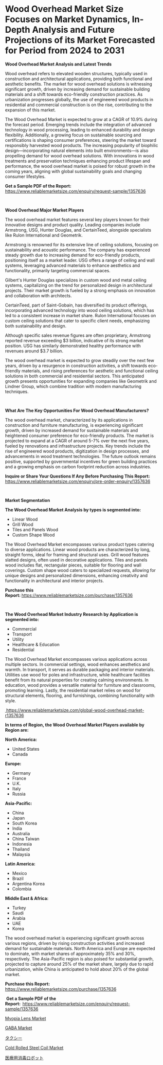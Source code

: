 <p><h1>Wood Overhead Market Size Focuses on Market Dynamics, In-Depth Analysis and Future Projections of its Market Forecasted for Period from 2024 to 2031</h1></p><p><strong>Wood Overhead Market Analysis and Latest Trends</strong></p>
<p><p>Wood overhead refers to elevated wooden structures, typically used in construction and architectural applications, providing both functional and aesthetic benefits. The market for wood overhead solutions is witnessing significant growth, driven by increasing demand for sustainable building materials and a shift towards eco-friendly construction practices. As urbanization progresses globally, the use of engineered wood products in residential and commercial construction is on the rise, contributing to the expansion of this market.</p><p>The Wood Overhead Market is expected to grow at a CAGR of 10.9% during the forecast period. Emerging trends include the integration of advanced technology in wood processing, leading to enhanced durability and design flexibility. Additionally, a growing focus on sustainable sourcing and certifications is shaping consumer preferences, steering the market toward responsibly harvested wood products. The increasing popularity of biophilic design—incorporating natural elements into built environments—is also propelling demand for wood overhead solutions. With innovations in wood treatments and preservation techniques enhancing product lifespan and performance, the wood overhead market is poised for robust growth in the coming years, aligning with global sustainability goals and changing consumer lifestyles.</p></p>
<p><strong>Get a Sample PDF of the Report:&nbsp;</strong> <a href="https://www.reliablemarketsize.com/enquiry/request-sample/1357636">https://www.reliablemarketsize.com/enquiry/request-sample/1357636</a></p>
<p>&nbsp;</p>
<p><strong>Wood Overhead Major Market Players</strong></p>
<p><p>The wood overhead market features several key players known for their innovative designs and product quality. Leading companies include Armstrong, USG, Hunter Douglas, and CertainTeed, alongside specialists like Rulon International and Geometrik. </p><p>Armstrong is renowned for its extensive line of ceiling solutions, focusing on sustainability and acoustic performance. The company has experienced steady growth due to increasing demand for eco-friendly products, positioning itself as a market leader. USG offers a range of ceiling and wall systems, leveraging advanced materials to enhance aesthetics and functionality, primarily targeting commercial spaces. </p><p>Gilbert's Hunter Douglas specializes in custom wood and metal ceiling systems, capitalizing on the trend for personalized design in architectural projects. Their market growth is fueled by a strong emphasis on innovation and collaboration with architects.</p><p>CertainTeed, part of Saint-Gobain, has diversified its product offerings, incorporating advanced technology into wood ceiling solutions, which has led to a consistent increase in market share. Rulon International focuses on custom ceiling solutions that cater to specific client needs, emphasizing both sustainability and design.</p><p>Although specific sales revenue figures are often proprietary, Armstrong reported revenue exceeding $3 billion, indicative of its strong market position. USG has similarly demonstrated healthy performance with revenues around $3.7 billion. </p><p>The wood overhead market is expected to grow steadily over the next few years, driven by a resurgence in construction activities, a shift towards eco-friendly materials, and rising preferences for aesthetic and functional ceiling solutions in both commercial and residential sectors. This anticipated growth presents opportunities for expanding companies like Geometrik and Lindner Group, which combine tradition with modern manufacturing techniques.</p></p>
<p>&nbsp;</p>
<p><strong>What Are The Key Opportunities For Wood Overhead Manufacturers?</strong></p>
<p><p>The wood overhead market, characterized by its applications in construction and furniture manufacturing, is experiencing significant growth, driven by increased demand for sustainable materials and heightened consumer preference for eco-friendly products. The market is projected to expand at a CAGR of around 5-7% over the next five years, fueled by renovations and infrastructure projects. Key trends include the rise of engineered wood products, digitization in design processes, and advancements in wood treatment technologies. The future outlook remains positive, supported by governmental incentives for green building practices and a growing emphasis on carbon footprint reduction across industries.</p></p>
<p><strong>Inquire or Share Your Questions If Any Before Purchasing This Report:</strong> <a href="https://www.reliablemarketsize.com/enquiry/pre-order-enquiry/1357636">https://www.reliablemarketsize.com/enquiry/pre-order-enquiry/1357636</a></p>
<p>&nbsp;</p>
<p><strong>Market Segmentation</strong></p>
<p><strong>The Wood Overhead Market Analysis by types is segmented into:</strong></p>
<p><ul><li>Linear Wood</li><li>Grill Wood</li><li>Tiles and Panels Wood</li><li>Custom Shape Wood</li></ul></p>
<p><p>The Wood Overhead Market encompasses various product types catering to diverse applications. Linear wood products are characterized by long, straight forms, ideal for framing and structural uses. Grill wood features slatted designs, often used in decorative applications. Tiles and panels wood includes flat, rectangular pieces, suitable for flooring and wall coverings. Custom shape wood caters to specialized requests, allowing for unique designs and personalized dimensions, enhancing creativity and functionality in architectural and interior projects.</p></p>
<p><strong>Purchase this Report:&nbsp;</strong><a href="https://www.reliablemarketsize.com/purchase/1357636">https://www.reliablemarketsize.com/purchase/1357636</a></p>
<p>&nbsp;</p>
<p><strong>The Wood Overhead Market Industry Research by Application is segmented into:</strong></p>
<p><ul><li>Commercial</li><li>Transport</li><li>Utility</li><li>Healthcare & Education</li><li>Residential</li></ul></p>
<p><p>The Wood Overhead Market encompasses various applications across multiple sectors. In commercial settings, wood enhances aesthetics and warmth. In transport, it serves as durable packaging and interior materials. Utilities use wood for poles and infrastructure, while healthcare facilities benefit from its natural properties for creating calming environments. In education, wood provides a versatile material for furniture and classrooms, promoting learning. Lastly, the residential market relies on wood for structural elements, flooring, and furnishings, combining functionality with style.</p></p>
<p><a href="https://www.reliablemarketsize.com/global-wood-overhead-market-r1357636">&nbsp;https://www.reliablemarketsize.com/global-wood-overhead-market-r1357636</a></p>
<p><strong>In terms of Region, the Wood Overhead Market Players available by Region are:</strong></p>
<p>
    <p> <strong> North America: </strong>
        <ul>
            <li>United States</li>
            <li>Canada</li>
        </ul>
        </p> 
    <p> <strong> Europe: </strong>
        <ul>
            <li>Germany</li>
            <li>France</li>
            <li>U.K.</li>
            <li>Italy</li>
            <li>Russia</li>
        </ul>
        </p> 
    <p> <strong> Asia-Pacific: </strong>
        <ul>
            <li>China</li>
            <li>Japan</li>
            <li>South Korea</li>
            <li>India</li>
            <li>Australia</li>
            <li>China Taiwan</li>
            <li>Indonesia</li>
            <li>Thailand</li>
            <li>Malaysia</li>
        </ul>
        </p> 
    <p> <strong> Latin America: </strong>
        <ul>
            <li>Mexico</li>
            <li>Brazil</li>
            <li>Argentina Korea</li>
            <li>Colombia</li>
        </ul>
        </p> 
    <p> <strong> Middle East & Africa: </strong>
        <ul>
            <li>Turkey</li>
            <li>Saudi</li>
            <li>Arabia</li>
            <li>UAE</li>
            <li>Korea</li>
        </ul>
    </p>
    </p>
<p><p>The wood overhead market is experiencing significant growth across various regions, driven by rising construction activities and increased demand for sustainable materials. North America and Europe are expected to dominate, with market shares of approximately 35% and 30%, respectively. The Asia-Pacific region is also poised for substantial growth, projected to capture around 25% of the market share, largely due to rapid urbanization, while China is anticipated to hold about 20% of the global market.</p></p>
<p><strong>Purchase this Report: </strong><a href="https://www.reliablemarketsize.com/purchase/1357636">https://www.reliablemarketsize.com/purchase/1357636</a></p>
<p>&nbsp;<strong>Get a Sample PDF of the Report:&nbsp;&nbsp;</strong><a href="https://www.reliablemarketsize.com/enquiry/request-sample/1357636">https://www.reliablemarketsize.com/enquiry/request-sample/1357636</a></p>
<p><strong></strong></p>
<p><p><a href="https://www.linkedin.com/pulse/myopia-lens-market-share-analysis-growth-trends-forecasts-nvtle?trackingId=TUI0KM0uRe6TxHwdrI5oqw%3D%3D">Myopia Lens Market</a></p><p><a href="https://issuu.com/reportprime-2/docs/gaba-market-size-2030.pptx_864bed77cb5b1c">GABA Market</a></p><p><a href="https://medium.com/@leigh4852023/taxi-market-%E3%81%AF-%E3%82%B3%E3%82%B9%E3%83%88%E7%AE%A1%E7%90%86%E3%81%A8%E5%8A%B9%E7%8E%87%E5%90%91%E4%B8%8A%E3%82%92%E5%84%AA%E5%85%88%E3%81%97%E3%81%BE%E3%81%99-%E3%81%95%E3%82%89%E3%81%AB-%E5%A0%B1%E5%91%8A%E6%9B%B8%E3%81%AF%E5%B8%82%E5%A0%B4%E3%81%AE%E9%9C%80%E8%A6%81%E9%9D%A2%E3%81%A8%E4%BE%9B%E7%B5%A6%E9%9D%A2%E3%81%AE%E4%B8%A1%E6%96%B9%E3%82%92%E3%82%AB%E3%83%90%E3%83%BC%E3%81%97%E3%81%A6%E3%81%84%E3%81%BE%E3%81%99-taxi-%E5%B8%82%E5%A0%B4%E3%81%AF-2024-%E3%81%8B%E3%82%89-14-4-f1dd331ee3ce">タクシー</a></p><p><a href="https://issuu.com/reportprime-2/docs/cold-rolled-steel-coil-market-size-_22bf067da1e2a0">Cold Rolled Steel Coil Market</a></p><p><a href="https://medium.com/@katheleentco/medical-disinfection-robot-market-%E3%81%AE%E3%82%B0%E3%83%AD%E3%83%BC%E3%83%90%E3%83%AB%E5%B8%82%E5%A0%B4%E6%A6%82%E8%A6%81%E3%81%AF-%E4%B8%96%E7%95%8C%E3%81%8A%E3%82%88%E3%81%B3%E4%B8%BB%E8%A6%81%E5%B8%82%E5%A0%B4%E3%81%AB%E3%81%8A%E3%81%91%E3%82%8B%E6%A5%AD%E7%95%8C%E3%81%AB%E5%BD%B1%E9%9F%BF%E3%82%92%E4%B8%8E%E3%81%88%E3%82%8B%E4%B8%BB%E8%A6%81%E3%81%AA%E3%83%88%E3%83%AC%E3%83%B3%E3%83%89%E3%81%AB%E3%81%A4%E3%81%84%E3%81%A6-%E7%8B%AC%E8%87%AA%E3%81%AE%E8%A6%96%E7%82%B9%E3%82%92%E6%8F%90%E4%BE%9B%E3%81%97%E3%81%BE%E3%81%99-854615233393">医療用消毒ロボット</a></p></p>